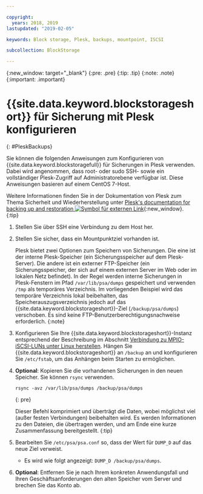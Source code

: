 ```yaml
---

copyright:
  years: 2018, 2019
lastupdated: "2019-02-05"

keywords: Block storage, Plesk, backups, mountpoint, ISCSI

subcollection: BlockStorage

---
```

{:new_window: target="_blank"}
{:pre: .pre}
{:tip: .tip}
{:note: .note}
{:important: .important}

# {{site.data.keyword.blockstorageshort}} für Sicherung mit Plesk konfigurieren
{: #PleskBackups}

Sie können die folgenden Anweisungen zum Konfigurieren von {{site.data.keyword.blockstoragefull}} für Sicherungen in Plesk verwenden. Dabei wird angenommen, dass root- oder sudo SSH- sowie ein vollständiger Plesk-Zugriff auf Administratorebene verfügbar ist. Diese Anweisungen basieren auf einem CentOS 7-Host.

Weitere Informationen finden Sie in der Dokumentation von Plesk zum Thema Sicherheit und Wiederherstellung unter [Plesk's documentation for backing up and restoration ![Symbol für externen Link](../../icons/launch-glyph.svg "Symbol für externen Link")](https://docs.plesk.com/en-US/12.5/administrator-guide/backing-up-and-restoration.59256/){:new_window}.
{:tip}

1. Stellen Sie über SSH eine Verbindung zu dem Host her.
2. Stellen Sie sicher, dass ein Mountpunktziel vorhanden ist.

   Plesk bietet zwei Optionen zum Speichern von Sicherungen. Die eine ist der interne Plesk-Speicher (ein Sicherungsspeicher auf dem Plesk-Server). Die andere ist ein externer FTP-Speicher (ein Sicherungsspeicher, der sich auf einem externen Server im Web oder im lokalen Netz befindet). In der Regel werden interne Sicherungen in Plesk-Fenstern im Pfad `/var/lib/psa/dumps` gespeichert und verwenden `/tmp` als temporäres Verzeichnis. Im vorliegenden Beispiel wird das temporäre Verzeichnis lokal beibehalten, das Speicherauszugsverzeichnis jedoch auf das {{site.data.keyword.blockstorageshort}}-Ziel (`/backup/psa/dumps`) verschoben. Es sind keine FTP-Benutzerberechtigungsnachweise erforderlich.
   {:note}   
3. Konfigurieren Sie Ihre {{site.data.keyword.blockstorageshort}}-Instanz entsprechend der Beschreibung im Abschnitt [Verbindung zu MPIO-iSCSI-LUNs unter Linux herstellen](/docs/infrastructure/BlockStorage?topic=BlockStorage-mountingLinux#mountingLinux). Hängen Sie {{site.data.keyword.blockstorageshort}} an `/backup` an und konfigurieren Sie `/etc/fstab`, um das Anhängen beim Starten zu ermöglichen.
4. **Optional**: Kopieren Sie die vorhandenen Sicherungen in den neuen Speicher. Sie können `rsync` verwenden.
   ```
   rsync -avz /var/lib/psa/dumps /backup/psa/dumps
   ```
   {: pre}

    Dieser Befehl komprimiert und überträgt die Daten, wobei möglichst viel (außer festen Verbindungen) beibehalten wird. Es werden Informationen zu den Dateien, die übertragen werden, und am Ende eine kurze Zusammenfassung bereitgestellt.
    {:tip}    
5. Bearbeiten Sie `/etc/psa/psa.conf` so, dass der Wert für `DUMP_D` auf das neue Ziel verweist.
    - Es wird wie folgt angezeigt: `DUMP_D /backup/psa/dumps`.
6. **Optional**: Entfernen Sie je nach Ihrem konkreten Anwendungsfall und Ihren Geschäftsanforderungen den alten Speicher vom Server und brechen Sie das Konto ab.
